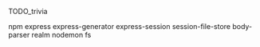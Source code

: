 TODO_trivia

npm
express
express-generator
express-session
session-file-store
body-parser
realm
nodemon
fs
